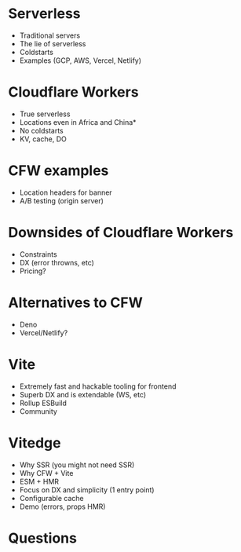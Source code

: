 # Serverless

- Traditional servers
- The lie of serverless
- Coldstarts
- Examples (GCP, AWS, Vercel, Netlify)

# Cloudflare Workers

- True serverless
- Locations even in Africa and China\*
- No coldstarts
- KV, cache, DO

# CFW examples

- Location headers for banner
- A/B testing (origin server)

# Downsides of Cloudflare Workers

- Constraints
- DX (error throwns, etc)
- Pricing?

# Alternatives to CFW

- Deno
- Vercel/Netlify?

# Vite

- Extremely fast and hackable tooling for frontend
- Superb DX and is extendable (WS, etc)
- Rollup ESBuild
- Community

# Vitedge

- Why SSR (you might not need SSR)
- Why CFW + Vite
- ESM + HMR
- Focus on DX and simplicity (1 entry point)
- Configurable cache
- Demo (errors, props HMR)

# Questions

